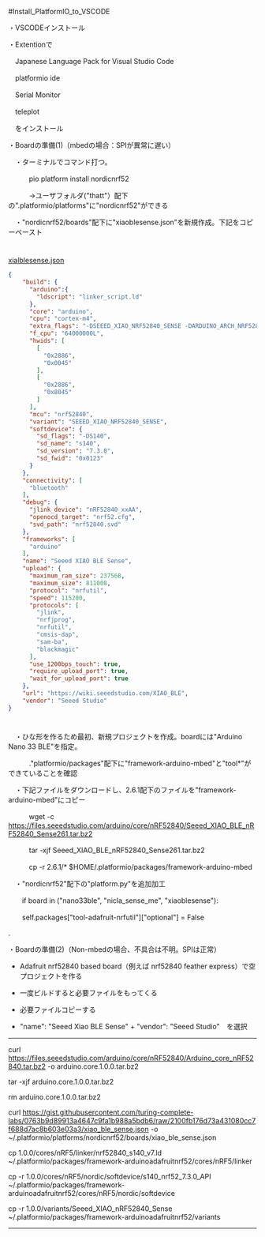 #Install_PlatformIO_to_VSCODE

・VSCODEインストール

・Extentionで

　Japanese Language Pack for Visual Studio Code

　platformio ide

　Serial Monitor

　teleplot

　をインストール

・Boardの準備(1)（mbedの場合：SPIが異常に遅い）

　・ターミナルでコマンド打つ。

　　　pio platform install nordicnrf52

　　　->ユーザフォルダ("thatt"）配下の".platformio/platforms"に"nordicnrf52"ができる

　・"nordicnrf52/boards"配下に"xiaoblesense.json"を新規作成。下記をコピーペースト


#
[xialblesense.json](./xiaoblesense.json)
```json
{
    "build": {
      "arduino":{
        "ldscript": "linker_script.ld"
      },
      "core": "arduino",
      "cpu": "cortex-m4",
      "extra_flags": "-DSEEED_XIAO_NRF52840_SENSE -DARDUINO_ARCH_NRF52840",
      "f_cpu": "64000000L",
      "hwids": [
        [
          "0x2886",
          "0x0045"
        ],
        [
          "0x2886",
          "0x8045"
        ]
      ],
      "mcu": "nrf52840",
      "variant": "SEEED_XIAO_NRF52840_SENSE",
      "softdevice": {
        "sd_flags": "-DS140",
        "sd_name": "s140",
        "sd_version": "7.3.0",
        "sd_fwid": "0x0123"
      }
    },
    "connectivity": [
      "bluetooth"
    ],
    "debug": {
      "jlink_device": "nRF52840_xxAA",
      "openocd_target": "nrf52.cfg",
      "svd_path": "nrf52840.svd"
    },
    "frameworks": [
      "arduino"
    ],
    "name": "Seeed XIAO BLE Sense",
    "upload": {
      "maximum_ram_size": 237568,
      "maximum_size": 811008,
      "protocol": "nrfutil",
      "speed": 115200,
      "protocols": [
        "jlink",
        "nrfjprog",
        "nrfutil",
        "cmsis-dap",
        "sam-ba",
        "blackmagic"
      ],
      "use_1200bps_touch": true,
      "require_upload_port": true,
      "wait_for_upload_port": true
    },
    "url": "https://wiki.seeedstudio.com/XIAO_BLE",
    "vendor": "Seeed Studio"
}
```
#


　・ひな形を作るため最初、新規プロジェクトを作成。boardには"Arduino Nano 33 BLE"を指定。

　　　."platformio/packages"配下に"framework-arduino-mbed"と"tool*"ができていることを確認


　・下記ファイルをダウンロードし、2.6.1配下のファイルを"framework-arduino-mbed"にコピー

　　　wget -c https://files.seeedstudio.com/arduino/core/nRF52840/Seeed_XIAO_BLE_nRF52840_Sense261.tar.bz2

　　　tar -xjf Seeed_XIAO_BLE_nRF52840_Sense261.tar.bz2

　　　cp -r 2.6.1/* $HOME/.platformio/packages/framework-arduino-mbed



　・"nordicnrf52"配下の"platform.py"を追加加工

　　if board in ("nano33ble", "nicla_sense_me", "xiaoblesense"):

　　self.packages["tool-adafruit-nrfutil"]["optional"] = False

.



・Boardの準備(2)（Non-mbedの場合、不具合は不明。SPIは正常）

  - Adafruit nrf52840 based board（例えば nrf52840 feather express）で空プロジェクトを作る
  
  - 一度ビルドすると必要ファイルをもってくる

  - 必要ファイルコピーする

  - "name": "Seeed Xiao BLE Sense" + "vendor": "Seeed Studio"　を選択


------

curl https://files.seeedstudio.com/arduino/core/nRF52840/Arduino_core_nRF52840.tar.bz2 -o arduino.core.1.0.0.tar.bz2

tar -xjf arduino.core.1.0.0.tar.bz2

rm arduino.core.1.0.0.tar.bz2 

curl https://gist.githubusercontent.com/turing-complete-labs/0763b9d89913a4647c9fa1b988a5bdb6/raw/2100fb176d73a431080cc7f688d7ac8b603e03a3/xiao_ble_sense.json -o ~/.platformio/platforms/nordicnrf52/boards/xiao_ble_sense.json

cp 1.0.0/cores/nRF5/linker/nrf52840_s140_v7.ld ~/.platformio/packages/framework-arduinoadafruitnrf52/cores/nRF5/linker

cp -r 1.0.0/cores/nRF5/nordic/softdevice/s140_nrf52_7.3.0_API ~/.platformio/packages/framework-arduinoadafruitnrf52/cores/nRF5/nordic/softdevice

cp -r 1.0.0/variants/Seeed_XIAO_nRF52840_Sense ~/.platformio/packages/framework-arduinoadafruitnrf52/variants

------



